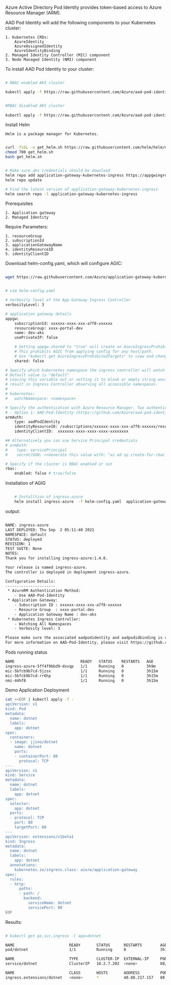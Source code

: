 Azure Active Directory Pod Identity provides token-based access to Azure Resource Manager (ARM).


AAD Pod Identity will add the following components to your Kubernetes cluster: 
    
    1. Kubernetes CRDs: 
        AzureIdentity
        AzureAssignedIdentity
        AzureIdentityBinding 
    2. Managed Identity Controller (MIC) component 
    3. Node Managed Identity (NMI) component

To install AAD Pod Identity to your cluster:

    

```bash

# RBAC enabled AKS cluster

kubectl apply -f https://raw.githubusercontent.com/Azure/aad-pod-identity/v1.6.0/deploy/infra/deployment-rbac.yaml

```
```bash

#RBAC disabled AKS cluster
    
kubectl apply -f https://raw.githubusercontent.com/Azure/aad-pod-identity/v1.6.0/deploy/infra/deployment.yaml

```

Install Helm 

    Helm is a package manager for Kubernetes.

```bash

curl -fsSL -o get_helm.sh https://raw.githubusercontent.com/helm/helm/master/scripts/get-helm-3
chmod 700 get_helm.sh
bash get_helm.sh

```

```bash

# Make sure aks credentials should be download
helm repo add application-gateway-kubernetes-ingress https://appgwingress.blob.core.windows.net/ingress-azure-helm-package/
helm repo update

# Find the latest version of application-gateway-kubernetes-ingress
helm search repo -l application-gateway-kubernetes-ingress

```

Prerequisites

    1. Application gateway
    2. Managed Identity


Require Parameters:

    1. resourceGroup
    2. subscriptionId
    3. applicationGatewayName
    4. identityResourceID
    5. identityClientID

Download helm-config.yaml, which will configure AGIC: 

```bash

wget https://raw.githubusercontent.com/Azure/application-gateway-kubernetes-ingress/master/docs/examples/sample-helm-config.yaml -O helm-config.yaml

```


```bash

# vim helm-config.yaml

# Verbosity level of the App Gateway Ingress Controller
verbosityLevel: 3

# application gateway details
appgw:
    subscriptionId: xxxxxx-xxxx-xxx-a7f8-xxxxxx
    resourceGroup: xxxx-portal-dev
    name: dev-aks
    usePrivateIP: false

    # Setting appgw.shared to "true" will create an AzureIngressProhibitedTarget CRD.
    # This prohibits AGIC from applying config for any host/path.
    # Use "kubectl get AzureIngressProhibitedTargets" to view and change this.
    shared: false

# Specify which kubernetes namespace the ingress controller will watch
# Default value is "default"
# Leaving this variable out or setting it to blank or empty string would
# result in Ingress Controller observing all accessible namespaces.
#
# kubernetes:
#   watchNamespace: <namespace>

# Specify the authentication with Azure Resource Manager. Two authentication methods are available:
# - Option 1: AAD-Pod-Identity (https://github.com/Azure/aad-pod-identity)
armAuth:
    type: aadPodIdentity
    identityResourceID: /subscriptions/xxxxxx-xxxx-xxx-a7f8-xxxxxx/resourceGroups/xxxx-portal-dev/providers/Microsoft.ManagedIdentity/userAssignedIdentities/apg-keyvault
    identityClientID:  xxxxxxx-xxxx-xxxx-xxxx-xxxxxxxx

## Alternatively you can use Service Principal credentials
# armAuth:
#    type: servicePrincipal
#    secretJSON: <<Generate this value with: "az ad sp create-for-rbac --subscription <subscription-uuid> --sdk-auth | base64 -w0" >>

# Specify if the cluster is RBAC enabled or not
rbac:
    enabled: false # true/false


```

Installation of AGIG

```bash

    # Installtion of ingress-azure
    helm install ingress-azure  -f helm-config.yaml  application-gateway-kubernetes-ingress/ingress-azure --version 1.4.0

```

output:

```bash

NAME: ingress-azure
LAST DEPLOYED: Thu Sep  2 05:11:40 2021
NAMESPACE: default
STATUS: deployed
REVISION: 1
TEST SUITE: None
NOTES:
Thank you for installing ingress-azure:1.4.0.

Your release is named ingress-azure.
The controller is deployed in deployment ingress-azure.

Configuration Details:
----------------------
 * AzureRM Authentication Method:
    - Use AAD-Pod-Identity
 * Application Gateway:
    - Subscription ID : xxxxxx-xxxx-xxx-a7f8-xxxxxx
    - Resource Group  : xxxx-portal-dev
    - Application Gateway Name : dev-aks
 * Kubernetes Ingress Controller:
    - Watching All Namespaces
    - Verbosity level: 3

Please make sure the associated aadpodidentity and aadpodidbinding is configured.
For more information on AAD-Pod-Identity, please visit https://github.com/Azure/aad-pod-identity

```

Pods running status

```sh
NAME                             READY   STATUS    RESTARTS   AGE
ingress-azure-5ff4f9bbd9-dxvqp   1/1     Running   0          3h9m
mic-5bfcb9b7cd-5jzsx             1/1     Running   0          3h15m
mic-5bfcb9b7cd-rr6hp             1/1     Running   0          3h15m
nmi-44hf8                        1/1     Running   0          3h15m


```


Demo Application Deployment

```sh
cat <<EOF | kubectl apply -f -
apiVersion: v1
kind: Pod
metadata:
  name: dotnet
  labels:
    app: dotnet
spec:
  containers:
  - image: jjino/dotnet
    name: dotnet
    ports:
    - containerPort: 80
      protocol: TCP
---
apiVersion: v1
kind: Service
metadata:
  name: dotnet
  labels:
    app: dotnet
spec:
  selector:
    app: dotnet
  ports:
  - protocol: TCP
    port: 80
    targetPort: 80
---
apiVersion: extensions/v1beta1
kind: Ingress
metadata:
  name: dotnet
  labels:
    app: dotnet
  annotations:
    kubernetes.io/ingress.class: azure/application-gateway
spec:
  rules:
  - http:
      paths:
      - path: /
        backend:
          serviceName: dotnet
          servicePort: 80
EOF

```

Results:

```sh

# kubectl get po,svc,ingress -l app=dotnet

NAME                        READY       STATUS      RESTARTS        AGE
pod/dotnet                  1/1         Running     0               3h19m

NAME                        TYPE        CLUSTER-IP  EXTERNAL-IP     PORT(S)     AGE
service/dotnet              ClusterIP   10.2.7.203  <none>          80/TCP      3h19m

NAME                        CLASS       HOSTS       ADDRESS         PORTS       AGE
ingress.extensions/dotnet   <none>      *           40.88.217.157   80          3h19m

```